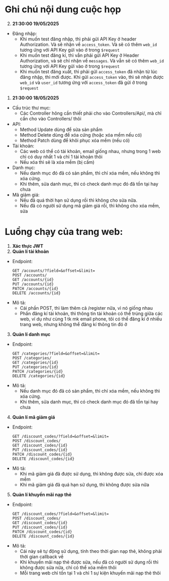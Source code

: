 # Ghi chú nội dung cuộc họp
2. **21:30:00 19/05/2025**
* Đăng nhập: 
    * Khi muốn test đăng nhập, thì phải gửi API Key ở header Authorization. Và sẽ nhận về `access_token`. Và sẽ có thêm `web_id` tương ứng với API Key gửi vào ở trong `$request`
    * Khi muốn test đăng kí, thì vẫn phải gửi API Key ở Header Authorization, và sẽ chỉ nhận về `messages`. Và vẫn sẽ có thêm `web_id` tương ứng với API Key gửi vào ở trong `$request`
    * Khi muốn test đăng xuất, thì phải gửi `access_token` đã nhận từ lúc đăng nhập, thì mới được. Khi gửi `access_token` vào, thì sẽ nhận được `web_id` và `user_id` tương ứng với `access_token` đã gửi ở trong `$request`
1. **21:30:00 18/05/2025**
* Cấu trúc thư mục: 
    * Các Controller hông cần thiết phải cho vào Controllers/Api/, mà chỉ cần cho vào Controllers/ thôi
* API:
    * Method Update dùng để sửa sản phẩm
    * Method Delete dùng để xóa cứng (hoặc xóa mềm nếu có)
    * Method Patch dùng để khôi phục xóa mềm (nếu có)
* Tài khoản:
    * Các web có thể có tài khoản, email giống nhau, nhưng trong 1 web chỉ có duy nhất 1 và chỉ 1 tài khoản thôi
    * Nếu xóa thì sẽ là xóa mềm (bị cấm)
* Danh mục:
    * Nếu danh mục đó đã có sản phẩm, thì chỉ xóa mềm, nếu không thì xóa cứng.
    * Khi thêm, sửa danh mục, thì có check danh mục đó đã tồn tại hay chưa
* Mã giảm giá:
    * Nếu đã quá thời hạn sử dụng rồi thì không cho sửa nữa.
    * Nếu đã có người sử dụng mã giảm giá rồi, thì không cho xóa mềm, sửa

# Luồng chạy của trang web:
1. **Xác thực JWT**
2. **Quản lí tài khoản**
* Endpoint:
    ```
    GET /accounts/?field=&offset=&limit=
    POST /accounts/
    GET /accounts/{id}
    PUT /accounts/{id}
    PATCH /accounts/{id}
    DELETE /accounts/{id}
    ```
* Mô tả:
    * Cái phần POST, thì làm thêm cả /register nữa, vì nó giống nhau
    * Phần đăng kí tài khoản, thì thông tin tài khoản có thể trúng giữa các web, ví dụ như cùng 1 tk mk email phone, tôi có thể đăng kí ở nhiều trang web, nhưng không thể đăng kí thông tin đó ở
3. **Quản lí danh mục**
* Endpoint:
    ```
    GET /categories/?field=&offset=&limit=
    POST /categories/
    GET /categories/{id}
    PUT /categories/{id}
    PATCH /categories/{id}
    DELETE /categories/{id}
    ```
* Mô tả:
    * Nếu danh mục đó đã có sản phẩm, thì chỉ xóa mềm, nếu không thì xóa cứng.
    * Khi thêm, sửa danh mục, thì có check danh mục đó đã tồn tại hay chưa
4. **Quản lí mã giảm giá**
* Endpoint:
    ```
    GET /discount_codes/?field=&offset=&limit=
    POST /discount_codes/
    GET /discount_codes/{id}
    PUT /discount_codes/{id}
    PATCH /discount_codes/{id}
    DELETE /discount_codes/{id}
    ```
* Mô tả:
    * Khi mã giảm giá đã được sử dụng, thì không được sửa, chỉ được xóa mềm
    * Khi mã giảm giá đã quá hạn sử dụng, thì không được sửa nữa
5. **Quản lí khuyến mãi nạp thẻ**
* Endpoint:
    ```
    GET /discount_codes/?field=&offset=&limit=
    POST /discount_codes/
    GET /discount_codes/{id}
    PUT /discount_codes/{id}
    PATCH /discount_codes/{id}
    DELETE /discount_codes/{id}
    ```
* Mô tả:
    * Cái này sẽ tự động sử dụng, tính theo thời gian nạp thẻ, không phải thời gian callback về
    * Khi khuyến mãi nạp thẻ được sửa, nếu đã có người sử dụng rồi thì không được sửa nữa, chỉ có thể xóa mềm thôi
    * Mỗi trang web chỉ tồn tại 1 và chỉ 1 sự kiện khuyến mãi nạp thẻ thôi